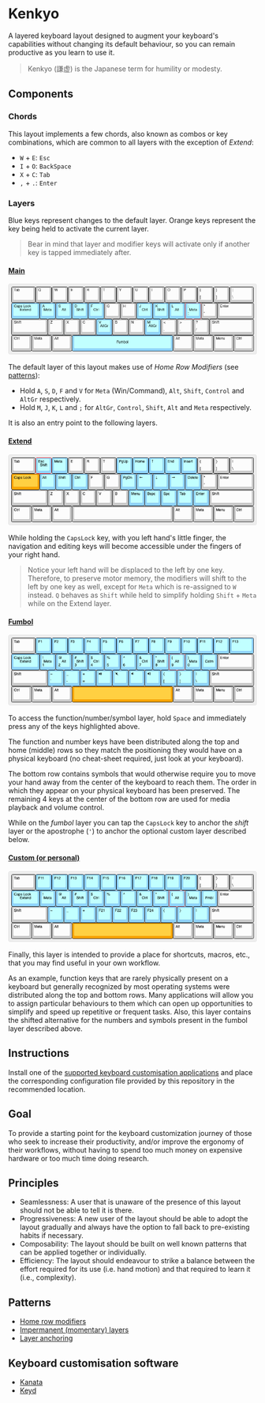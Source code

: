 # Kenkyo

A layered keyboard layout designed to augment your keyboard's capabilities without changing its default behaviour, so you can remain productive as you learn to use it.

> Kenkyo (謙虚) is the Japanese term for humility or modesty.

## Components

### Chords

This layout implements a few chords, also known as combos or key combinations, which are common to all layers with the exception of _Extend_:

- `W` + `E`: `Esc`
- `I` + `O`: `BackSpace`
- `X` + `C`: `Tab`
- `,` + `.`: `Enter`

### Layers

Blue keys represent changes to the default layer. Orange keys represent the key being held to activate the current layer.

> Bear in mind that layer and modifier keys will activate only if another key is tapped immediately after.

#### [Main](https://www.keyboard-layout-editor.com/##@_name=Main;&@_w:1.5;&=Tab&=Q&=W&=E&=R&=T&=Y&=U&=I&=O&=P&=%7B%0A%5B&=%7D%0A%5D&_w:1.5;&=%7C%0A%5C;&@_c=#90D5FF&w:1.75;&=Caps%20Lock%0A%0A%0A%0A%0A%0A%0A%0A%0AExtend&=A%0A%0A%0A%0A%0A%0A%0A%0A%0AMeta&=S%0A%0A%0A%0A%0A%0A%0A%0A%0AAlt&=D%0A%0A%0A%0A%0A%0A%0A%0A%0AShift&=F%0A%0A%0A%0A%0A%0A%0A%0A%0ACtrl&_c=#cccccc;&=G&=H&_c=#90D5FF;&=J%0A%0A%0A%0A%0A%0A%0A%0A%0ACtrl&=K%0A%0A%0A%0A%0A%0A%0A%0A%0AShift&=L%0A%0A%0A%0A%0A%0A%0A%0A%0AAlt&=/:%0A/;%0A%0A%0A%0A%0A%0A%0A%0AMeta&_c=#cccccc;&=%22%0A'&_w:2.25;&=Enter;&@_w:2.25;&=Shift&=Z&=X&=C&_c=#90D5FF;&=V%0A%0A%0A%0A%0A%0A%0A%0A%0AAltGr&_c=#cccccc;&=B&=N&_c=#90D5FF;&=M%0A%0A%0A%0A%0A%0A%0A%0A%0AAltGr&_c=#cccccc;&=%3C%0A,&=%3E%0A.&=?%0A//&_w:2.75;&=Shift;&@_w:1.25;&=Ctrl&_w:1.25;&=Meta&_w:1.25;&=Alt&_c=#90D5FF&a:7&w:6.25;&=Fumbol&_c=#cccccc&a:4&w:1.25;&=Alt&_w:1.25;&=Meta&_w:1.25;&=Menu&_w:1.25;&=Ctrl)
  
![Main layer image](images/main.png)

The default layer of this layout makes use of _Home Row Modifiers_ (see [patterns](#patterns)):
- Hold `A`, `S`, `D`, `F` and `V` for `Meta` (Win/Command), `Alt`, `Shift`, `Control` and `AltGr` respectively.
- Hold `M`, `J`, `K`, `L` and `;` for `AltGr`, `Control`, `Shift`, `Alt` and `Meta` respectively.

It is also an entry point to the following layers.
  
#### [Extend](https://www.keyboard-layout-editor.com/##@_name=Extend;&@_w:1.5;&=Tab&_c=#90D5FF;&=Esc%0A%0A%0A%0A%0A%0A%0A%0A%0AShift&=Meta&_c=#cccccc;&=E&=R&=T&_c=#90D5FF;&=PgUp&=Home&=%E2%86%91&=End&=Insert&_c=#cccccc;&=%7B%0A%5B&=%7D%0A%5D&_w:1.5;&=%7C%0A%5C;&@_c=#FFA500&w:1.75;&=Caps%20Lock&_c=#90D5FF;&=Alt&=Shift&=Ctrl&_c=#cccccc;&=F&=G&_c=#90D5FF;&=PgDn&=%E2%86%90&=%E2%86%93&=%E2%86%92&=Delete&_c=#cccccc;&=%22%0A'&_w:2.25;&=Enter;&@_w:2.25;&=Shift&=Z&=X&=C&=V&=B&_c=#90D5FF;&=Menu&=Bspc&=Spc&=Tab&=Enter&_c=#cccccc&w:2.75;&=Shift;&@_w:1.25;&=Ctrl&_w:1.25;&=Meta&_w:1.25;&=Alt&_a:7&w:6.25;&=&_a:4&w:1.25;&=Alt&_w:1.25;&=Meta&_w:1.25;&=Menu&_w:1.25;&=Ctrl)
  
![Extend layer image](images/extend.png)

While holding the `CapsLock` key, with you left hand's little finger, the navigation and editing keys will become accessible under the fingers of your right hand. 
> Notice your left hand will be displaced to the left by one key. Therefore, to preserve motor memory, the modifiers will shift to the left by one key as well, except for `Meta` which is re-assigned to `W` instead. `Q` behaves as `Shift` while held to simplify holding `Shift` + `Meta` while on the Extend layer.
  
#### [Fumbol](https://www.keyboard-layout-editor.com/##@_name=Fumbol;&@_w:1.5;&=Tab&_c=#90D5FF;&=F1&=F2&=F3&=F4&=F5&=F6&=F7&=F8&=F9&=F10&=F11&=F12&_w:1.5;&=F13;&@_w:1.75;&=Caps%20Lock%0A%0A%0A%0A%0A%0A%0A%0A%0AExtend&=!%0A1%0A%0A%0A%0A%0A%0A%0A%0AMeta&=/@%0A2%0A%0A%0A%0A%0A%0A%0A%0AAlt&=#%0A3%0A%0A%0A%0A%0A%0A%0A%0AShift&=$%0A4%0A%0A%0A%0A%0A%0A%0A%0ACtrl&=%25%0A5&=%5E%0A6&=/&%0A7%0A%0A%0A%0A%0A%0A%0A%0ACtrl&=*%0A8%0A%0A%0A%0A%0A%0A%0A%0AShift&=(%0A9%0A%0A%0A%0A%0A%0A%0A%0AAlt&=)%0A0%0A%0A%0A%0A%0A%0A%0A%0AMeta&_a:7;&=Cstm&_c=#cccccc&a:4&w:2.25;&=Enter;&@_w:2.25;&=Shift&_c=#90D5FF;&=~%0A%60&=/_%0A-&=+%0A/=&=%3Ci%20class/='kb%20kb-Multimedia-Play-Pause'%3E%3C//i%3E&=%3Ci%20class/='kb%20kb-Multimedia-Mute-2'%3E%3C//i%3E&=%3Ci%20class/='kb%20kb-Multimedia-Volume-Down-2'%3E%3C//i%3E&=%3Ci%20class/='kb%20kb-Multimedia-Volume-Up-2'%3E%3C//i%3E&=%7B%0A%5B&=%7D%0A%5D&=%7C%0A%5C&_c=#cccccc&w:2.75;&=Shift;&@_w:1.25;&=Ctrl&_w:1.25;&=Meta&_w:1.25;&=Alt&_c=#FFA500&a:7&w:6.25;&=&_c=#cccccc&a:4&w:1.25;&=Alt&_w:1.25;&=Meta&_w:1.25;&=Menu&_w:1.25;&=Ctrl)
  
![Fumbol layer image](images/fumbol.png)

To access the function/number/symbol layer, hold `Space` and immediately press any of the keys highlighted above.

The function and number keys have been distributed along the top and home (middle) rows so they match the positioning they would have on a physical keyboard (no cheat-sheet required, just look at your keyboard).

The bottom row contains symbols that would otherwise require you to move your hand away from the center of the keyboard to reach them. The order in which they appear on your physical keyboard has been preserved. The remaining 4 keys at the center of the bottom row are used for media playback and volume control.

While on the _fumbol_ layer you can tap the `CapsLock` key to anchor the _shift_ layer or the apostrophe (`'`) to anchor the optional custom layer described below.
  
#### [Custom (or personal)](https://www.keyboard-layout-editor.com/##@_name=Custom&author=argenkiwi&notes=https/:////github.com//argenkiwi//kenkyo;&@_w:1.5;&=Tab&_c=#90D5FF;&=F11&=F12&=F13&=F14&=F15&=F16&=F17&=F18&=F19&=F20&_c=#cccccc;&=%7B%0A%5B&=%7D%0A%5D&_w:1.5;&=%7C%0A%5C;&@_c=#90D5FF&w:1.75;&=Caps%20Lock%0A%0A%0A%0A%0A%0A%0A%0A%0AExtend&=!%0A%0A%0A%0A%0A%0A%0A%0A%0AMeta&=/@%0A%0A%0A%0A%0A%0A%0A%0A%0AAlt&=#%0A%0A%0A%0A%0A%0A%0A%0A%0AShift&=$%0A%0A%0A%0A%0A%0A%0A%0A%0ACtrl&=%25&=%5E&=/&%0A%0A%0A%0A%0A%0A%0A%0A%0ACtrl&=*%0A%0A%0A%0A%0A%0A%0A%0A%0AShift&=(%0A%0A%0A%0A%0A%0A%0A%0A%0AAlt&=)%0A%0A%0A%0A%0A%0A%0A%0A%0AMeta&_a:7;&=Fmbl&_c=#cccccc&a:4&w:2.25;&=Enter;&@_w:2.25;&=Shift&_c=#90D5FF;&=~&=/_&=+&=F21&=F22&=F23&=F24&=%7B&=%7D&=%7C&_c=#cccccc&w:2.75;&=Shift;&@_w:1.25;&=Ctrl&_w:1.25;&=Meta&_w:1.25;&=Alt&_c=#FFA500&a:7&w:6.25;&=&_c=#cccccc&a:4&w:1.25;&=Alt&_w:1.25;&=Meta&_w:1.25;&=Menu&_w:1.25;&=Ctrl)
  
![Custom layer image](images/custom.png)

Finally, this layer is intended to provide a place for shortcuts, macros, etc., that you may find useful in your own workflow.

As an example, function keys that are rarely physically present on a keyboard but generally recognized by most operating systems were distributed along the top and bottom rows. Many applications will allow you to assign particular behaviours to them which can open up opportunities to simplify and speed up repetitive or frequent tasks. Also, this layer contains the shifted alternative for the numbers and symbols present in the fumbol layer described above.

## Instructions

Install one of the [supported keyboard customisation applications](#keyboard-customisation-software) and place the corresponding configuration file provided by this repository in the recommended location.

## Goal

To provide a starting point for the keyboard customization journey of those who seek to increase their productivity, and/or improve the ergonomy of their workflows, without having to spend too much money on expensive hardware or too much time doing research.

## Principles

- Seamlessness: A user that is unaware of the presence of this layout should not be able to tell it is there. 
- Progressiveness: A new user of the layout should be able to adopt the layout gradually and always have the option to fall back to pre-existing habits if necessary.
- Composability: The layout should be built on well known patterns that can be applied together or individually.
- Efficiency: The layout should endeavour to strike a balance between the effort required for its use (i.e. hand motion) and that required to learn it (i.e., complexity).
  
## Patterns

- [Home row modifiers](https://precondition.github.io/home-row-mods)
- [Impermanent (momentary) layers](https://jonny-wamsley.gitbook.io/the-ultimate-guide-to-keyboard-layers/ch-3-layer-activators/3.3-shift-layers)
- [Layer anchoring](https://argenkiwi.medium.com/keyboard-layer-pinning-20aafede96e5)
 
## Keyboard customisation software

- [Kanata](https://github.com/jtroo/kanata)
- [Keyd](https://github.com/rvaiya/keyd)
